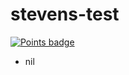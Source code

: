 # stevens-test
[![Points badge](../../blob/badges/.github/badges/points.svg)](../../actions)

- nil
